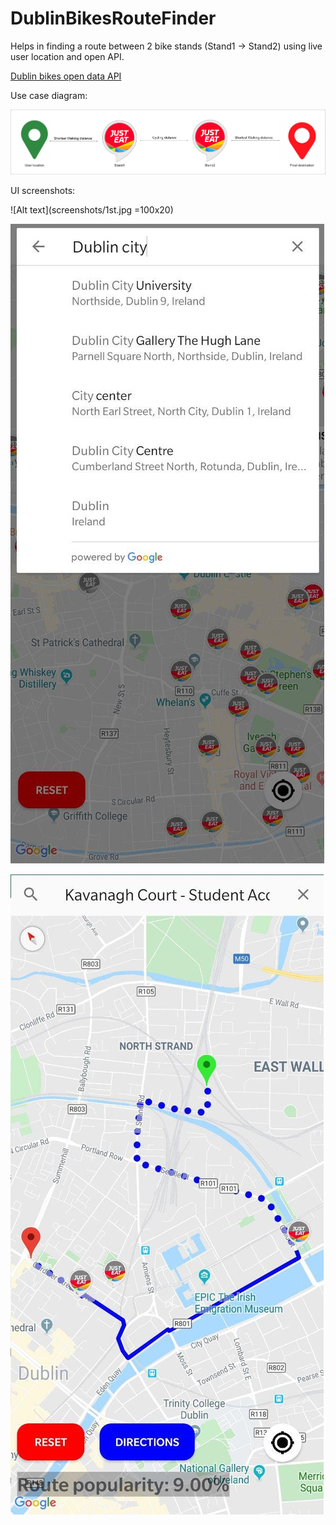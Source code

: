 # DublinBikesRouteFinder

Helps in finding a route between 2 bike stands (Stand1 -> Stand2) using live user location and open API.

[Dublin bikes open data API](https://developer.jcdecaux.com/#/opendata/vls?page=getstarted)

Use case diagram:

![Alt text](screenshots/use_case.jpg?raw=true "Title")


UI screenshots:

![Alt text](screenshots/1st.jpg =100x20)

![Alt text](screenshots/2nd.jpg?raw=true "Title")

![Alt text](screenshots/3rd.jpg?raw=true "Title")

